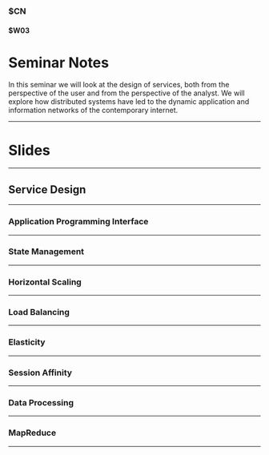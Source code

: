 ### $CN
#### $W03

# Seminar Notes

In this seminar we will look at the design of services, both from the perspective of the user and from the perspective of the analyst. We will explore how distributed systems have led to the dynamic application and information networks of the contemporary internet.


---

# Slides

---

## Service Design

---

### Application Programming Interface

---

### State Management

---

### Horizontal Scaling

---

### Load Balancing

---

### Elasticity

---

### Session Affinity

---

### Data Processing

---

### MapReduce

---


